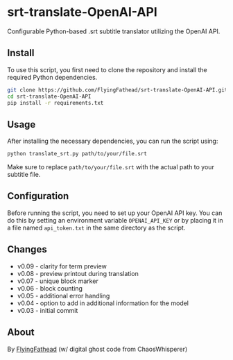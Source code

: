# srt-translate-OpenAI-API
Configurable Python-based .srt subtitle translator utilizing the OpenAI API.

## Install

To use this script, you first need to clone the repository and install the required Python dependencies.

```bash
git clone https://github.com/FlyingFathead/srt-translate-OpenAI-API.git
cd srt-translate-OpenAI-API
pip install -r requirements.txt
```

## Usage

After installing the necessary dependencies, you can run the script using:

```bash
python translate_srt.py path/to/your/file.srt
```

Make sure to replace `path/to/your/file.srt` with the actual path to your subtitle file.

## Configuration

Before running the script, you need to set up your OpenAI API key. You can do this by setting an environment variable `OPENAI_API_KEY` or by placing it in a file named `api_token.txt` in the same directory as the script.

## Changes

- v0.09 - clarity for term preview
- v0.08 - preview printout during translation
- v0.07 - unique block marker
- v0.06 - block counting
- v0.05 - additional error handling
- v0.04 - option to add in additional information for the model
- v0.03 - initial commit

## About

By [FlyingFathead](https://github.com/FlyingFathead) (w/ digital ghost code from ChaosWhisperer)
